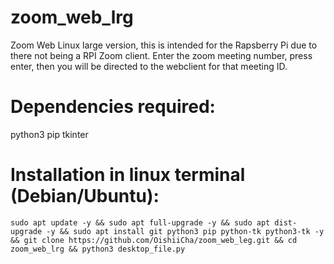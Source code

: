 # zoom_web_lrg
Zoom Web Linux large version, this is intended for the Rapsberry Pi due to there not being a RPI Zoom client. 
Enter the zoom meeting number, press enter, then you will be directed to the webclient for that meeting ID.

# Dependencies required:
python3
pip
tkinter

# Installation in linux terminal (Debian/Ubuntu):
```
sudo apt update -y && sudo apt full-upgrade -y && sudo apt dist-upgrade -y && sudo apt install git python3 pip python-tk python3-tk -y && git clone https://github.com/OishiiCha/zoom_web_leg.git && cd zoom_web_lrg && python3 desktop_file.py
```
